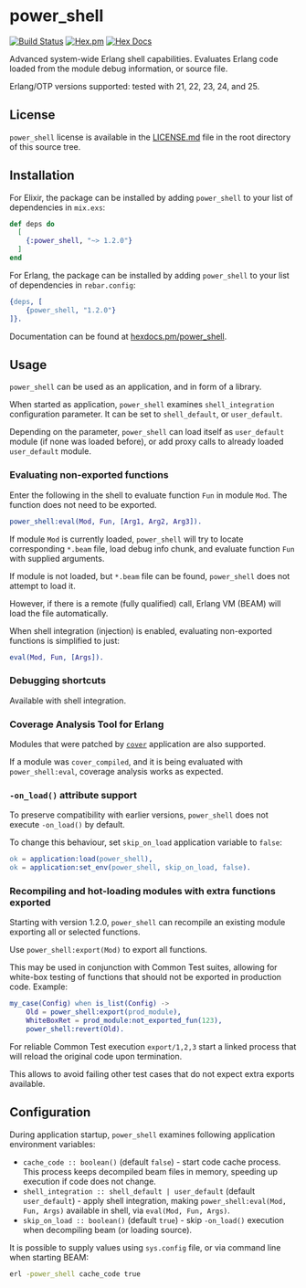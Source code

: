 # power_shell

[![Build Status](https://github.com/WhatsApp/power_shell/actions/workflows/erlang.yml/badge.svg?branch=main)](https://github.com/WhatsApp/power_shell/actions) [![Hex.pm](https://img.shields.io/hexpm/v/power_shell.svg)](https://hex.pm/packages/power_shell) [![Hex Docs](https://img.shields.io/badge/hex-docs-blue.svg)](https://hexdocs.pm/power_shell)

Advanced system-wide Erlang shell capabilities. Evaluates Erlang code loaded from the module debug
information, or source file.

Erlang/OTP versions supported: tested with 21, 22, 23, 24, and 25.

## License

`power_shell` license is available in the [LICENSE.md](https://github.com/WhatsApp/power_shell/blob/main/LICENSE.md) file in the root directory of this source tree.

## Installation

For Elixir, the package can be installed by adding `power_shell` to your list of dependencies in `mix.exs`:

```elixir
def deps do
  [
    {:power_shell, "~> 1.2.0"}
  ]
end
```

For Erlang, the package can be installed by adding `power_shell` to your list of dependencies in `rebar.config`:

```erlang
{deps, [
    {power_shell, "1.2.0"}
]}.
```

Documentation can be found at [hexdocs.pm/power_shell](https://hexdocs.pm/power_shell).

## Usage

`power_shell` can be used as an application, and in form of a library.

When started as application, `power_shell` examines `shell_integration` configuration parameter. It can be set to `shell_default`, or `user_default`.

Depending on the parameter, `power_shell` can load itself as `user_default` module (if none was loaded before), or add proxy calls to already loaded `user_default` module.

### Evaluating non-exported functions

Enter the following in the shell to evaluate function `Fun` in module `Mod`.  The function does not need to be exported.

```erlang
power_shell:eval(Mod, Fun, [Arg1, Arg2, Arg3]).
```

If module `Mod` is currently loaded, `power_shell` will try to locate corresponding `*.beam` file, load debug info chunk, and evaluate function `Fun` with supplied arguments.

If module is not loaded, but `*.beam` file can be found, `power_shell` does not attempt to load it.

However, if there is a remote (fully qualified) call, Erlang VM (BEAM) will load the file automatically.

When shell integration (injection) is enabled, evaluating non-exported functions is simplified to just:

```erlang
eval(Mod, Fun, [Args]).
```

### Debugging shortcuts

Available with shell integration.

### Coverage Analysis Tool for Erlang

Modules that were patched by [`cover`](https://www.erlang.org/doc/man/cover.html) application are also supported.

If a module was `cover_compiled`, and it is being evaluated with `power_shell:eval`, coverage analysis works as expected.

### `-on_load()` attribute support

To preserve compatibility with earlier versions, `power_shell` does not execute `-on_load()` by default.

To change this behaviour, set `skip_on_load` application variable to `false`:

```erlang
ok = application:load(power_shell),
ok = application:set_env(power_shell, skip_on_load, false).
```

### Recompiling and hot-loading modules with extra functions exported

Starting with version 1.2.0, `power_shell` can recompile an existing module exporting all or selected functions.

Use `power_shell:export(Mod)` to export all functions.

This may be used in conjunction with Common Test suites, allowing for white-box testing of functions that should not be exported in production code. Example:

```erlang
my_case(Config) when is_list(Config) ->
    Old = power_shell:export(prod_module),
    WhiteBoxRet = prod_module:not_exported_fun(123),
    power_shell:revert(Old).
```

For reliable Common Test execution `export/1,2,3` start a linked process that will reload the original code upon termination.

This allows to avoid failing other test cases that do not expect extra exports available.

## Configuration

During application startup, `power_shell` examines following application environment variables:

- `cache_code :: boolean()` (default `false`) - start code cache process.  This process keeps decompiled beam files in memory, speeding up execution if code does not change.
- `shell_integration :: shell_default | user_default` (default `user_default`) - apply shell integration, making `power_shell:eval(Mod, Fun, Args)` available in shell, via `eval(Mod, Fun, Args)`.
- `skip_on_load :: boolean()` (default `true`) - skip `-on_load()` execution when decompiling beam (or loading source).

It is possible to supply values using `sys.config` file, or via command line when starting BEAM:

```bash
erl -power_shell cache_code true
```
